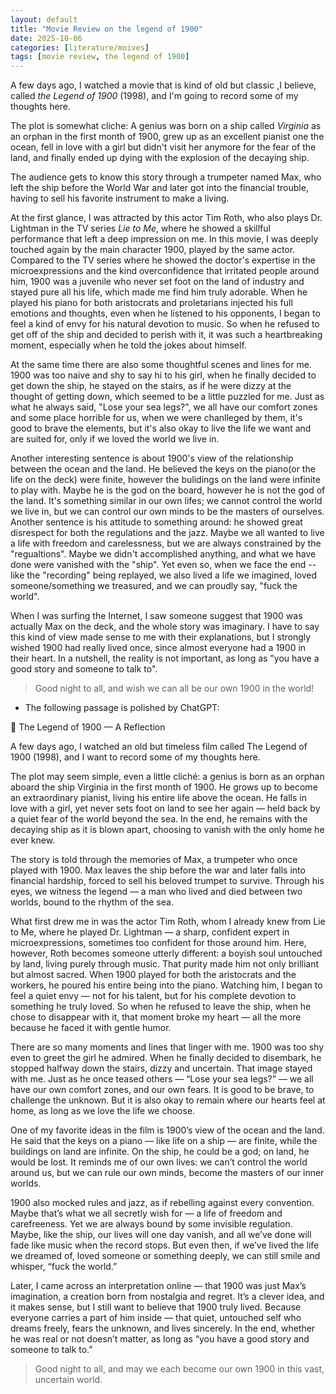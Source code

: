 ```yaml
---
layout: default
title: "Movie Review on the legend of 1900"
date: 2025-10-06
categories: [literature/moives]
tags: [movie review, the legend of 1900]
---
```


A few days ago, I watched a movie that is kind of old but classic ,I believe, called *the Legend of 1900* (1998), and I'm going to record some of my thoughts here.

The plot is somewhat cliche: A genius was born on a ship called *Virginia* as an orphan in the first month of 1900, grew up as an excellent pianist one the ocean, fell in love with a girl but didn't visit her anymore for the fear of the land, and finally ended up dying with the explosion of the decaying ship.

The audience gets to know this story through a trumpeter named Max, who left the ship before the World War and later got into the financial trouble, having to sell his favorite instrument to make a living. 

At the first glance, I was attracted by this actor Tim Roth, who also plays Dr. Lightman in the TV series *Lie to Me*, where he showed a skillful performance that left a deep impression on me. In this movie, I was deeply touched again by the main character 1900, played by the same actor. Compared to the TV series where he showed the doctor's expertise in the microexpressions and the kind overconfidence that irritated people around him, 1900 was a juvenile who never set foot on the land of industry and stayed pure all his life, which made me find him truly adorable. When he played his piano for both aristocrats and proletarians injected his full emotions and thoughts, even when he listened to his opponents, I began to feel a kind of envy for his natural devotion to music. So when he refused to get off of the ship and decided to perish with it, it was such a heartbreaking moment, especially when he told the jokes about himself. 

At the same time there are also some thoughtful scenes and lines for me. 1900 was too naive and shy to say hi to his girl, when he finally decided to get down the ship, he stayed on the stairs, as if he were dizzy at the thought of getting down, which seemed to be a little puzzled for me. Just as what he always said, "Lose your sea legs?", we all have our comfort zones and some place horrible for us, when we were chanlleged by them, it's good to brave the elements, but it's also okay to live the life we want and are suited for, only if we loved the world we live in.

Another interesting sentence is about 1900's view of the relationship between the ocean and the land. He believed the keys on the piano(or the life on the deck) were finite, however the bulidings on the land were infinite to play with. Maybe he is the god on the board, however he is not the god of the land. It's something similar in our own lifes; we cannot control the world we live in, but we can control our own minds to be the masters of ourselves. Another sentence is his attitude to something around: he showed great disrespect for both the regulations and the jazz. Maybe we all wanted to live a life with freedom and carelessness, but we are always constrained by the "regualtions". Maybe we didn't accomplished anything, and what we have done were vanished with the "ship". Yet even so, when we face the end -- like the "recording" being replayed, we also lived a life we imagined, loved someone/something we treasured, and we can proudly say, "fuck the world". 

When I was surfing the Internet, I saw someone suggest that 1900 was actually Max on the deck, and the whole story was imaginary. I have to say this kind of view made sense to me with their explanations, but I strongly wished 1900 had really lived once, since almost everyone had a 1900 in their heart. In a nutshell, the reality is not important, as long as "you have a good story and someone to talk to". 

> Good night to all, and wish we can all be our own 1900 in the world!

- The following passage is polished by ChatGPT:

🌊 The Legend of 1900 — A Reflection

A few days ago, I watched an old but timeless film called The Legend of 1900 (1998), and I want to record some of my thoughts here.

The plot may seem simple, even a little cliché: a genius is born as an orphan aboard the ship Virginia in the first month of 1900. He grows up to become an extraordinary pianist, living his entire life above the ocean. He falls in love with a girl, yet never sets foot on land to see her again — held back by a quiet fear of the world beyond the sea. In the end, he remains with the decaying ship as it is blown apart, choosing to vanish with the only home he ever knew.

The story is told through the memories of Max, a trumpeter who once played with 1900. Max leaves the ship before the war and later falls into financial hardship, forced to sell his beloved trumpet to survive. Through his eyes, we witness the legend — a man who lived and died between two worlds, bound to the rhythm of the sea.

What first drew me in was the actor Tim Roth, whom I already knew from Lie to Me, where he played Dr. Lightman — a sharp, confident expert in microexpressions, sometimes too confident for those around him. Here, however, Roth becomes someone utterly different: a boyish soul untouched by land, living purely through music. That purity made him not only brilliant but almost sacred. When 1900 played for both the aristocrats and the workers, he poured his entire being into the piano. Watching him, I began to feel a quiet envy — not for his talent, but for his complete devotion to something he truly loved. So when he refused to leave the ship, when he chose to disappear with it, that moment broke my heart — all the more because he faced it with gentle humor.

There are so many moments and lines that linger with me. 1900 was too shy even to greet the girl he admired. When he finally decided to disembark, he stopped halfway down the stairs, dizzy and uncertain. That image stayed with me. Just as he once teased others — “Lose your sea legs?” — we all have our own comfort zones, and our own fears. It is good to be brave, to challenge the unknown. But it is also okay to remain where our hearts feel at home, as long as we love the life we choose.

One of my favorite ideas in the film is 1900’s view of the ocean and the land. He said that the keys on a piano — like life on a ship — are finite, while the buildings on land are infinite. On the ship, he could be a god; on land, he would be lost. It reminds me of our own lives: we can’t control the world around us, but we can rule our own minds, become the masters of our inner worlds.

1900 also mocked rules and jazz, as if rebelling against every convention. Maybe that’s what we all secretly wish for — a life of freedom and carefreeness. Yet we are always bound by some invisible regulation. Maybe, like the ship, our lives will one day vanish, and all we’ve done will fade like music when the record stops. But even then, if we’ve lived the life we dreamed of, loved someone or something deeply, we can still smile and whisper, “fuck the world.”

Later, I came across an interpretation online — that 1900 was just Max’s imagination, a creation born from nostalgia and regret. It’s a clever idea, and it makes sense, but I still want to believe that 1900 truly lived. Because everyone carries a part of him inside — that quiet, untouched self who dreams freely, fears the unknown, and lives sincerely. In the end, whether he was real or not doesn’t matter, as long as “you have a good story and someone to talk to.”

> Good night to all, and may we each become our own 1900 in this vast, uncertain world.
